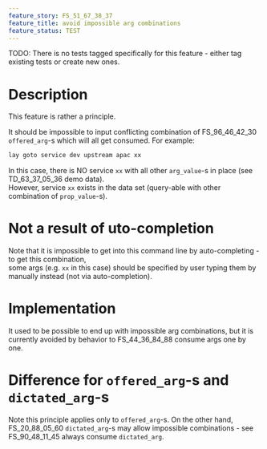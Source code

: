 ```yaml
---
feature_story: FS_51_67_38_37
feature_title: avoid impossible arg combinations
feature_status: TEST
---
```


TODO: There is no tests tagged specifically for this feature - either tag existing tests or create new ones.

# Description

This feature is rather a principle.

It should be impossible to input conflicting combination of FS_96_46_42_30 `offered_arg`-s which will all get consumed.
For example:

```sh
lay goto service dev upstream apac xx
```

In this case, there is NO service `xx` with all other `arg_value`-s in place (see TD_63_37_05_36 demo data).<br/>
However, service `xx` exists in the data set (query-able with other combination of `prop_value`-s).

# Not a result of uto-completion

Note that it is impossible to get into this command line by auto-completing - to get this combination,<br/>
some args (e.g. `xx` in this case) should be specified by user
typing them by manually instead (not via auto-completion).

# Implementation

It used to be possible to end up with impossible arg combinations,
but it is currently avoided by behavior to FS_44_36_84_88 consume args one by one.

# Difference for `offered_arg`-s and `dictated_arg`-s

Note this principle applies only to `offered_arg`-s.
On the other hand, FS_20_88_05_60 `dictated_arg`-s may allow impossible combinations -
see FS_90_48_11_45 always consume `dictated_arg`.
